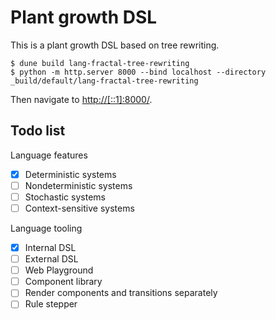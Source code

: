 # Plant growth DSL

This is a plant growth DSL based on tree rewriting.

```command
$ dune build lang-fractal-tree-rewriting
$ python -m http.server 8000 --bind localhost --directory _build/default/lang-fractal-tree-rewriting
```

Then navigate to <http://[::1]:8000/>.

## Todo list

Language features

- [x] Deterministic systems
- [ ] Nondeterministic systems
- [ ] Stochastic systems
- [ ] Context-sensitive systems

Language tooling

- [x] Internal DSL
- [ ] External DSL
- [ ] Web Playground
- [ ] Component library
- [ ] Render components and transitions separately
- [ ] Rule stepper
